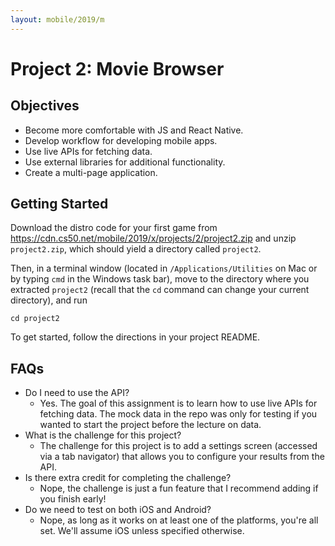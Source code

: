 ```yaml
---
layout: mobile/2019/m
---
```


# Project 2: Movie Browser

## Objectives

* Become more comfortable with JS and React Native.
* Develop workflow for developing mobile apps.
* Use live APIs for fetching data.
* Use external libraries for additional functionality.
* Create a multi-page application.

## Getting Started

Download the distro code for your first game from <https://cdn.cs50.net/mobile/2019/x/projects/2/project2.zip> and unzip `project2.zip`, which should yield a directory called `project2`.

Then, in a terminal window (located in `/Applications/Utilities` on Mac or by typing
`cmd` in the Windows task bar), move to the directory where you extracted `project2`
(recall that the `cd` command can change your current directory), and run

```
cd project2
```

To get started, follow the directions in your project README.

## FAQs

- Do I need to use the API?
  - Yes. The goal of this assignment is to learn how to use live APIs for fetching data. The mock data in the repo was only for testing if you wanted to start the project before the lecture on data.
- What is the challenge for this project?
  - The challenge for this project is to add a settings screen (accessed via a tab navigator) that allows you to configure your results from the API.
- Is there extra credit for completing the challenge?
  - Nope, the challenge is just a fun feature that I recommend adding if you finish early!
- Do we need to test on both iOS and Android?
  - Nope, as long as it works on at least one of the platforms, you're all set. We'll assume iOS unless specified otherwise.

